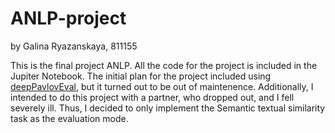 # ANLP-project
by Galina Ryazanskaya, 811155

This is the final project ANLP. All the code for the project is included in the Jupiter Notebook. 
The initial plan for the project included using [deepPavlovEval](https://github.com/deepmipt/deepPavlovEval#datasets-and-tasks), but it turned out to be out of maintenence. Additionally, I intended to do this project with a partner, who dropped out, and I fell severely ill. Thus, I decided to only implement the Semantic textual similarity task as the evaluation mode.
